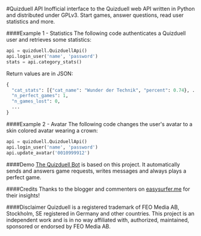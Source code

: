 #Quizduell API
Inofficial interface to the Quizduell web API written in Python and distributed under GPLv3. Start games, answer questions, read user statistics and more.

####Example 1 - Statistics
The following code authenticates a Quizduell user and retrieves some statistics:
```python
api = quizduell.QuizduellApi()
api.login_user('name', 'password')
stats = api.category_stats()
```
Return values are in JSON:
```python
{
  "cat_stats": [{"cat_name": "Wunder der Technik", "percent": 0.74}, ...],
  "n_perfect_games": 1, 
  "n_games_lost": 0, 
  ...
}
```
####Example 2 - Avatar
The following code changes the user's avatar to a skin colored avatar wearing a crown:
```python
api = quizduell.QuizduellApi()
api.login_user('name', 'password')
api.update_avatar('0010999912')
```
####Demo
[The Quizduell Bot](http://quizduellbot.appspot.com) is based on this project. It automatically sends and answers game requests, writes messages and always plays a perfect game.

####Credits
Thanks to the blogger and commenters on [easysurfer.me](http://easysurfer.me/wordpress/?p=761) for their insights!

####Disclaimer
Quizduell is a registered trademark of FEO Media AB, Stockholm, SE registered in Germany and other countries. This project is an independent work and is in no way affiliated with, authorized, maintained, sponsored or endorsed by FEO Media AB.

